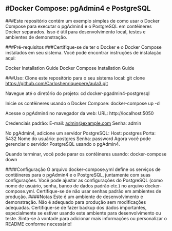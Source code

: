 #Docker Compose: pgAdmin4 e PostgreSQL
---
###Este repositório contém um exemplo simples de como usar o Docker Compose para executar o pgAdmin4 e o PostgreSQL em contêineres Docker separados. Isso é útil para desenvolvimento local, testes e ambientes de demonstração.

###Pré-requisitos
###Certifique-se de ter o Docker e o Docker Compose instalados em seu sistema. Você pode encontrar instruções de instalação aqui:

Docker Installation Guide
Docker Compose Installation Guide

###Uso:
Clone este repositório para o seu sistema local:
git clone https://github.com/Carloshenriquepere/aula3.git

Navegue até o diretório do projeto:
cd docker-pgadmin4-postgresql

Inicie os contêineres usando o Docker Compose:
docker-compose up -d

Acesse o pgAdmin4 no navegador da web:
URL: http://localhost:5050

Credenciais padrão:
E-mail: admin@example.com
Senha: admin

No pgAdmin4, adicione um servidor PostgreSQL:
Host: postgres
Porta: 5432
Nome do usuário: postgres
Senha: password
Agora você pode gerenciar o servidor PostgreSQL usando o pgAdmin4.

Quando terminar, você pode parar os contêineres usando:
docker-compose down

####Configuração
O arquivo docker-compose.yml define os serviços de contêineres para o pgAdmin4 e o PostgreSQL, juntamente com suas configurações.
Você pode ajustar as configurações do PostgreSQL (como nome de usuário, senha, banco de dados padrão etc.) no arquivo docker-compose.yml.
Certifique-se de não usar senhas padrão em ambientes de produção.
####Notas
Este é um ambiente de desenvolvimento e demonstração. Não é adequado para produção sem modificações adequadas.
Certifique-se de fazer backup dos dados importantes, especialmente se estiver usando este ambiente para desenvolvimento ou teste.
Sinta-se à vontade para adicionar mais informações ou personalizar o README conforme necessário!
